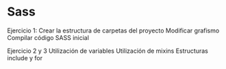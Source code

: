 # Sass
Ejercicio 1:
Crear la estructura de carpetas del proyecto
Modificar grafismo
Compilar código SASS inicial

Ejercicio 2 y 3 
Utilización de variables
Utilización de mixins
Estructuras include y for


